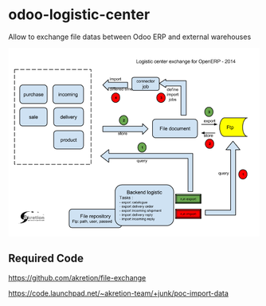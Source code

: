 odoo-logistic-center
====================

Allow to exchange file datas between Odoo ERP and external warehouses


![Logistics Connector](/connector_logistic_center/doc/logistics_connector.png "Logitics Center Connector")



Required Code
---------------

https://github.com/akretion/file-exchange

https://code.launchpad.net/~akretion-team/+junk/poc-import-data

